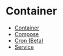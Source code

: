 # Container

* [Container](./container.md)
* [Compose](./compose.md)
* [Cron (Beta)](./cron.md)
* [Service](./service.md)
